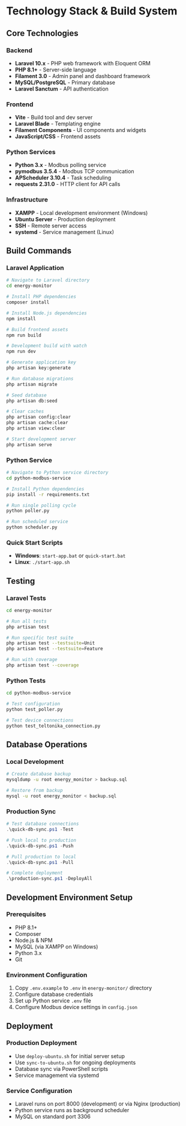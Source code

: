 # Technology Stack & Build System

## Core Technologies

### Backend
- **Laravel 10.x** - PHP web framework with Eloquent ORM
- **PHP 8.1+** - Server-side language
- **Filament 3.0** - Admin panel and dashboard framework
- **MySQL/PostgreSQL** - Primary database
- **Laravel Sanctum** - API authentication

### Frontend
- **Vite** - Build tool and dev server
- **Laravel Blade** - Templating engine
- **Filament Components** - UI components and widgets
- **JavaScript/CSS** - Frontend assets

### Python Services
- **Python 3.x** - Modbus polling service
- **pymodbus 3.5.4** - Modbus TCP communication
- **APScheduler 3.10.4** - Task scheduling
- **requests 2.31.0** - HTTP client for API calls

### Infrastructure
- **XAMPP** - Local development environment (Windows)
- **Ubuntu Server** - Production deployment
- **SSH** - Remote server access
- **systemd** - Service management (Linux)

## Build Commands

### Laravel Application
```bash
# Navigate to Laravel directory
cd energy-monitor

# Install PHP dependencies
composer install

# Install Node.js dependencies
npm install

# Build frontend assets
npm run build

# Development build with watch
npm run dev

# Generate application key
php artisan key:generate

# Run database migrations
php artisan migrate

# Seed database
php artisan db:seed

# Clear caches
php artisan config:clear
php artisan cache:clear
php artisan view:clear

# Start development server
php artisan serve
```

### Python Service
```bash
# Navigate to Python service directory
cd python-modbus-service

# Install Python dependencies
pip install -r requirements.txt

# Run single polling cycle
python poller.py

# Run scheduled service
python scheduler.py
```

### Quick Start Scripts
- **Windows**: `start-app.bat` or `quick-start.bat`
- **Linux**: `./start-app.sh`

## Testing

### Laravel Tests
```bash
cd energy-monitor

# Run all tests
php artisan test

# Run specific test suite
php artisan test --testsuite=Unit
php artisan test --testsuite=Feature

# Run with coverage
php artisan test --coverage
```

### Python Tests
```bash
cd python-modbus-service

# Test configuration
python test_poller.py

# Test device connections
python test_teltonika_connection.py
```

## Database Operations

### Local Development
```bash
# Create database backup
mysqldump -u root energy_monitor > backup.sql

# Restore from backup
mysql -u root energy_monitor < backup.sql
```

### Production Sync
```powershell
# Test database connections
.\quick-db-sync.ps1 -Test

# Push local to production
.\quick-db-sync.ps1 -Push

# Pull production to local
.\quick-db-sync.ps1 -Pull

# Complete deployment
.\production-sync.ps1 -DeployAll
```

## Development Environment Setup

### Prerequisites
- PHP 8.1+
- Composer
- Node.js & NPM
- MySQL (via XAMPP on Windows)
- Python 3.x
- Git

### Environment Configuration
1. Copy `.env.example` to `.env` in `energy-monitor/` directory
2. Configure database credentials
3. Set up Python service `.env` file
4. Configure Modbus device settings in `config.json`

## Deployment

### Production Deployment
- Use `deploy-ubuntu.sh` for initial server setup
- Use `sync-to-ubuntu.sh` for ongoing deployments
- Database sync via PowerShell scripts
- Service management via systemd

### Service Configuration
- Laravel runs on port 8000 (development) or via Nginx (production)
- Python service runs as background scheduler
- MySQL on standard port 3306
